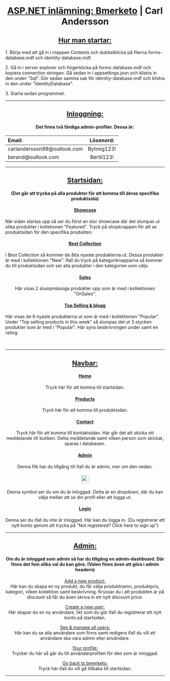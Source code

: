 <h1 align="center"><ins>ASP.NET inlämning: Bmerketo</ins> |  Carl Andersson</h1>
<h2 align="center"><ins>Hur man startar:</ins></h2>
<p>1. Börja med att gå in i mappen Contexts och dubbelklicka på filerna forms-database.mdf och identity-database.mdf. </p>
<p>2. Gå in i server explorer och högerklicka på forms-database.mdf och kopiera connection stringen. Gå sedan in i  appsettings.json och klistra in den under "Sql". Gör sedan samma sak för identity-database.mdf och klistra in den under "IdentityDatabase".</p>
<p>3. Starta sedan programmet.</p>
<hr>
<h2 align="center"><ins>Inloggning:</ins></h2>
<h4 align="center">Det finns två färdiga admin-profiler. Dessa är: </h4>

<table align="center">
    <thead>
        <tr>
            <th align="left">Email:</th>
            <th align="center">Lösenord:</th>
        </tr>
    </thead>
    <tbody>
        <tr>
            <td align="left">carlandersson99@outlook.com</td>
            <td align="center">Bytmig123!</td>
        </tr>
             <tr>
            <td align="left">berand@outlook.com</td>
            <td align="center">Bertil123!</td>
        </tr>
    </tbody>
</table>

<hr>
<h2 align="center"><ins>Startsidan:</ins><br></h2><h4 align="center">(Det går att trycka på alla produkter för att komma till deras specifika produktsida)</h4>
<h4 align="center"><ins>Showcase</ins></h4>
<p>När sidan startas upp så ser du först en stor showcase där det slumpas ut olika produkter i kolletionen "Featured". Tryck på shopknappen för att se produktsidan för den specifika produkten.</p>
<h4 align="center"><ins>Best Collection</ins></h4>
<p>I Best Collection så kommer de åtta nyaste produkterna ut. Dessa produkter är med i kollektionen "New". Ifall du tryck på kategoriknapparna så kommer du till produktsidan och ser alla produkter i den kategorien som väljs.</p>
<h4 align="center"><ins>Sales</ins></h4>
<p align="center">Här visas 2 slumpmässiga produkter upp som är med i kollektionen "OnSales".</p>
<h4 align="center"><ins>Top Selling & blogg</ins></h4>
<p>Här visas de 6 nyaste produkterna ut som är med i kollektionen "Popular". Under "Top selling products in this week" så slumpas det ut 3 stycken produkter som är med i "Popular". Här syns beskrivningen under samt en rating.</p>
<br>
<hr>
<h2 align="center"><ins>Navbar:</ins></h2>
<h4 align="center"><ins>Home</ins></h4>
<p align="center">Tryck här för att komma till startsidan.</p>
<h4 align="center"><ins>Products</ins></h4>
<p align="center">Tryck här för att komma till produktsidan.</p>
<h4 align="center"><ins>Contact</ins></h4>
<p align="center">Tryck här för att komma till kontaktsidan. Här går det att skicka ett meddelande till butiken. Detta meddelande samt vilken person som skickat, sparas i databasen.</p>
<h4 align="center"><ins>Admin</ins></h4>
<p align="center">Denna flik har du tillgång till ifall du är admin, mer om den nedan.</p>
<h4 align="center"><img src="https://i.imgur.com/jxG9OgN.png" width="25px"></h4>
<p align="center">Denna symbol ser du om du är inloggad. Detta är en dropdown, där du kan välja mellan att se din profil eller att logga ut.</p>
<h4 align="center"><ins>Login<ins></h4>
<p align="center">Denna ser du ifall du inte är inloggad. Här kan du logga in. (Du registrerar ett nytt konto genom att trycka på "Not registered? Click here to sign up")</p>
<hr>
<h2 align="center"><ins>Admin:</ins></h2>
<h4 align="center">Om du är inloggad som admin så har du tillgång en admin-dashboard. Där finns det fem olika val du kan göra. (Valen finns även att göra i admin headern)</h4>
<p align="center"><ins>Add a new product:</ins><br>
Här kan du skapa en ny produkt, du får välja produktnamn, produktpris, kategori, vilken kollektion samt beskrivning. Kryssar du i att produkten är på discount så får du även skriva in ett nytt discount price.</p>
<p align="center"><ins>Create a new user:</ins><br>
Här skapar du en ny användare, likt som du gör ifall du registrerar ett nytt konto på startsidan.</p>
<p align="center"><ins>See & manage all users:</ins><br>
Här kan du se alla användare som finns samt redigera ifall du vill att användare ska vara admin eller användare.</p>
<p align="center"><ins>Your profile:</ins><br>
Trycker du här så går du till användarprofilen för den som är inloggad.</p>
<p align="center"><ins>Go back to bmerketo:</ins><br>
Tryck här ifall du vill gå tillbaka till startsidan.</p>
<hr>

